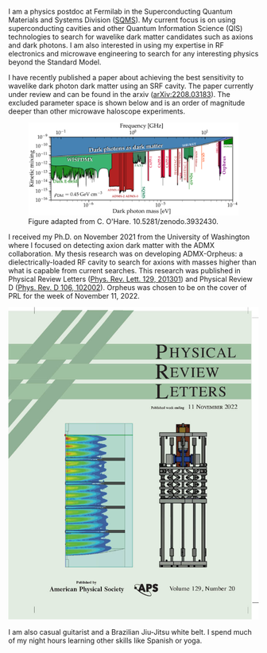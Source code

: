 I am a physics postdoc at Fermilab in the Superconducting Quantum Materials and Systems Division (<a href="https://sqmscenter.fnal.gov/">SQMS</a>). My current focus is on using superconducting cavities and other Quantum Information Science (QIS) technologies to search for wavelike dark matter candidates such as axions and dark photons. I am also interested in using my expertise in RF electronics and microwave engineering to search for any interesting physics beyond the Standard Model. 

I have recently published a paper about achieving the best sensitivity to wavelike dark photon dark matter using an SRF cavity. The paper currently under review and can be found in the arxiv (<a href="https://arxiv.org/abs/2208.03183">arXiv:2208.03183</a>). The excluded parameter space is shown below and is an order of magnitude deeper than other microwave haloscope experiments. 

<p>
<figure>
<img src="DarkPhoton_Haloscopes_Closeup.png" alt="Dark Photon Dark Matter limits for microwave haloscopes">
  <figcaption>Figure adapted from C. O'Hare. 10.5281/zenodo.3932430.
</figure>
</p>

<p>
I received my Ph.D. on November 2021 from the University of Washington where I focused on detecting axion dark matter with the ADMX collaboration. My thesis research was on developing ADMX-Orpheus: a dielectrically-loaded RF cavity to search for axions with masses higher than what is capable from current searches. This research was published in Physical Review Letters (<a href="https://journals.aps.org/prl/abstract/10.1103/PhysRevLett.129.201301">Phys. Rev. Lett. 129, 201301</a>) and Physical Review D (<a href="https://journals.aps.org/prd/abstract/10.1103/PhysRevD.106.102002">Phys. Rev. D 106, 102002</a>). Orpheus was chosen to be on the cover of PRL for the week of November 11, 2022.
 </p>

 <img src="cv1290201024_1.jpg" alt="Orpheus PRL cover">

I am also casual guitarist and a Brazilian Jiu-Jitsu white belt. I spend much of my night hours learning other skills like Spanish or yoga.
